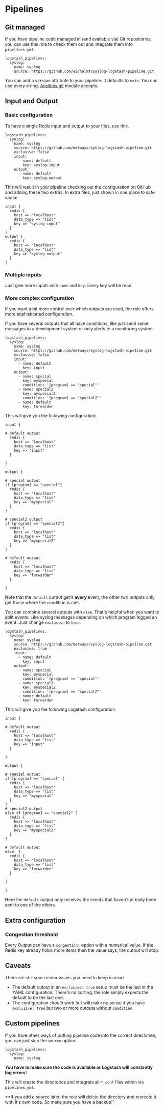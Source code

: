 # Pipelines #

## Git managed ##

If you have pipeline code managed in (and available via) Git repositories, you can use this role to check them out and integrate them into `pipelines.yml`.

```
logstash_pipelines:
  syslog:
    name: syslog
    source: https://github.com/widhalmt/syslog-logstash-pipeline.git
```

You can add a `version` attribute to your pipeline. It defaults to `main`. You can use every string, [Ansibles git](https://docs.ansible.com/ansible/latest/collections/ansible/builtin/git_module.html) module accepts.

## Input and Output ##

### Basic configuration ###

To have a single Redis input and output to your files, use this.

```
logstash_pipelines:
  syslog:
    name: syslog
    source: https://github.com/netways/syslog-logstash-pipeline.git
    exclusive: false
    input:
      - name: default
        key: syslog-input
    output:
      - name: default
        key: syslog-output
```

This will result in your pipeline checking out the configuration on GitHub and adding these two extras. In extra files, just shown in one place to safe space.

```
input {
  redis {
    host => "localhost"
    data_type => "list"
    key => "syslog-input"
  }
}
output {
  redis {
    host => "localhost"
    data_type => "list"
    key => "syslog-output"
  }
}
```

### Multiple inputs ###

Just give more inputs with `name` and `key`. Every key will be read.

### More complex configuration ###

If you want a bit more control over which outputs are used, the role offers more sophisticated configuration.

If you have several outputs that all have conditions, like just send some messages to a development system or only alerts to a monitoring system.

```
logstash_pipelines:
  syslog:
    name: syslog
    source: https://github.com/netways/syslog-logstash-pipeline.git
    exclusive: false
    input:
      - name: default
        key: input
    output:
      - name: special
        key: myspecial
        condition: '[program] == "special"'
      - name: special2
        key: myspecial2
        condition: '[program] == "special2"'
      - name: default
        key: forwarder
```
This will give you the following configuration:

```
input {

# default output
  redis {
    host => "localhost"
    data_type => "list"
    key => "input"
  }

}

output {

# special output
if [program] == "special"{
  redis {
    host => "localhost"
    data_type => "list"
    key => "myspecial"
  }
}

# special2 output
if [program] == "special2"{
  redis {
    host => "localhost"
    data_type => "list"
    key => "myspecial2"
  }
}

# default output
  redis {
    host => "localhost"
    data_type => "list"
    key => "forwarder"
  }

}
```

Note that the `default` output get's **every** event, the other two outputs only get those where the condition is met.

You can combine several outputs with `else`. That's helpful when you want to split events. Like syslog messages depending on which program logged an event. Just change `exclusive` to `true`.

```
logstash_pipelines:
  syslog:
    name: syslog
    source: https://github.com/netways/syslog-logstash-pipeline.git
    exclusive: true
    input:
      - name: default
        key: input
    output:
      - name: special
        key: myspecial
        condition: '[program] == "special"'
      - name: special2
        key: myspecial2
        condition: '[program] == "special2"'
      - name: default
        key: forwarder
```

This will give you the following Logstash configuration.

```
input {

# default output
  redis {
    host => "localhost"
    data_type => "list"
    key => "input"
  }

}

output {

# special output
if [program] == "special" {
  redis {
    host => "localhost"
    data_type => "list"
    key => "myspecial"
  }
}
# special2 output
else if [program] == "special2" {
  redis {
    host => "localhost"
    data_type => "list"
    key => "myspecial2"
  }
}

# default output
else  {
  redis {
    host => "localhost"
    data_type => "list"
    key => "forwarder"
  }

}

}
```

Here the `default` output only receives the events that haven't already been sent to one of the others.

## Extra configuration ##

### Congestion threshold ###

Every Output can have a `congestion:` option with a numerical value. If the Redis key already holds more items than the value says, the output will stop.

## Caveats ##

There are still some minor issues you need to keep in mind:

* The default output in an `exclusive: true` setup must be the last in the YAML configuration. There's no sorting, the role simply expects the default to be the last one.
* The configuration *should* work but will make no sense if you have `exclusive: true` but two or more outputs without `condition`.

## Custom pipelines ##

If you have other ways of putting pipeline code into the correct directories, you can just skip the `source` option.

```
logstash_pipelines:
  syslog:
    name: syslog
```
**You have to make sure the code is available or Logstash will constantly log errors!**

This will create the directories and integrate all `*.conf` files within via `pipelines.yml`.

**If you add a source later, the role will delete the directory and recreate it with it's own code. So make sure you have a backup!"
